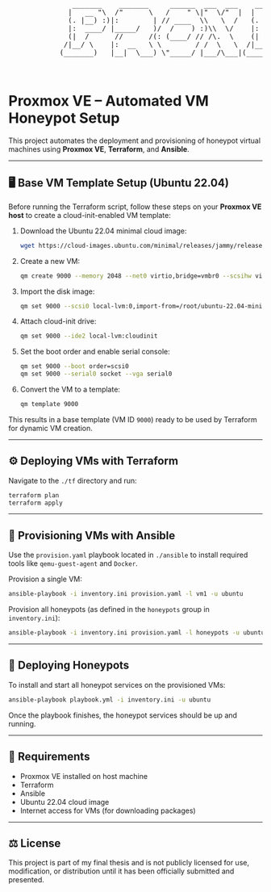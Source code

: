 
<pre>
               _______    _______     ______  ___  ___    _______    ______  ___________  
              |   __ "\  /"      \   /    " \|"  \/"  |  |   __ "\  /    " \("     _   ") 
              (. |__) :)|:        | // ____  \\   \  /   (. |__) :)// ____  \)__/  \\__/  
              |:  ____/ |_____/   )/  /    ) :)\\  \/    |:  ____//  /    ) :)  \\_ /     
              (|  /      //      /(: (____/ // /\.  \    (|  /   (: (____/ //   |.  |     
             /|__/ \    |:  __   \ \        / /  \   \  /|__/ \   \        /    \:  |     
            (_______)   |__|  \___) \"_____/ |___/\___|(_______)   \"_____/      \__|     
                                                                                          

</pre>

# **Proxmox VE – Automated VM Honeypot Setup**

This project automates the deployment and provisioning of honeypot virtual machines using **Proxmox VE**, **Terraform**, and **Ansible**.

---

## 🖥️ Base VM Template Setup (Ubuntu 22.04)

Before running the Terraform script, follow these steps on your **Proxmox VE host** to create a cloud-init-enabled VM template:

1. Download the Ubuntu 22.04 minimal cloud image:

   ```bash
   wget https://cloud-images.ubuntu.com/minimal/releases/jammy/release/ubuntu-22.04-minimal-cloudimg-amd64.img
   ```

2. Create a new VM:

   ```bash
   qm create 9000 --memory 2048 --net0 virtio,bridge=vmbr0 --scsihw virtio-scsi-pci
   ```

3. Import the disk image:

   ```bash
   qm set 9000 --scsi0 local-lvm:0,import-from=/root/ubuntu-22.04-minimal-cloudimg-amd64.img
   ```

4. Attach cloud-init drive:

   ```bash
   qm set 9000 --ide2 local-lvm:cloudinit
   ```

5. Set the boot order and enable serial console:

   ```bash
   qm set 9000 --boot order=scsi0
   qm set 9000 --serial0 socket --vga serial0
   ```

6. Convert the VM to a template:

   ```bash
   qm template 9000
   ```

This results in a base template (VM ID `9000`) ready to be used by Terraform for dynamic VM creation.

---

## ⚙️ Deploying VMs with Terraform

Navigate to the `./tf` directory and run:

```bash
terraform plan
terraform apply
```

---

## 🔧 Provisioning VMs with Ansible

Use the `provision.yaml` playbook located in `./ansible` to install required tools like `qemu-guest-agent` and `Docker`.

Provision a single VM:

```bash
ansible-playbook -i inventory.ini provision.yaml -l vm1 -u ubuntu
```

Provision all honeypots (as defined in the `honeypots` group in `inventory.ini`):

```bash
ansible-playbook -i inventory.ini provision.yaml -l honeypots -u ubuntu
```

---

## 🍯 Deploying Honeypots

To install and start all honeypot services on the provisioned VMs:

```bash
ansible-playbook playbook.yml -i inventory.ini -u ubuntu
```

Once the playbook finishes, the honeypot services should be up and running.

---

## 🚀 Requirements

- Proxmox VE installed on host machine
- Terraform
- Ansible
- Ubuntu 22.04 cloud image
- Internet access for VMs (for downloading packages)

---

## ⚖️ License

This project is part of my final thesis and is not publicly licensed for use, modification, or distribution until it has been officially submitted and presented.
